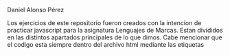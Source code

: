 Daniel Alonso Pérez

Los ejercicios de este repositorio fueron creados con la intencion de practicar javascript para 
la asignatura Lenguajes de Marcas. Estan divididos en las distintos apartados principales de lo que dimos.
Cabe mencionar que el codigo esta siempre dentro del archivo html mediante las etiquetas <script></script>
